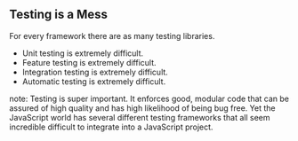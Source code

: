 ##  Testing is a Mess

For every framework there are as many testing libraries.

* Unit testing is extremely difficult.
* Feature testing is extremely difficult.
* Integration testing is extremely difficult.
* Automatic testing is extremely difficult.

note:
    Testing is super important.  It enforces good, modular code that can be
    assured of high quality and has high likelihood of being bug free.
    Yet the JavaScript world has several different testing frameworks that
    all seem incredible difficult to integrate into a JavaScript project.
